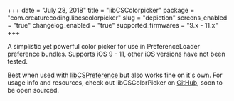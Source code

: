 +++
date = "July 28, 2018"
title = "libCSColorpicker"
package = "com.creaturecoding.libcscolorpicker"
slug = "depiction"
screens_enabled = "true"
changelog_enabled = "true"
supported_firmwares = "9.x - 11.x"
+++

A simplistic yet powerful color picker for use in PreferenceLoader preference bundles. Supports iOS 9 - 11, other iOS versions
have not been tested.

Best when used with [libCSPreference](https://creaturesurvive.github.io/repo/cydia/libcspreferences/depiction/) but also works fine on it's own.
For usage info and resources, check out libCSColorPicker on [GitHub](https://github.com/CreatureSurvive/libCSColorPicker), soon to be open sourced.